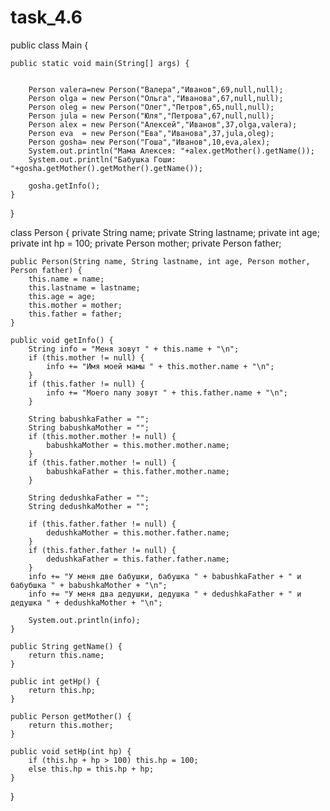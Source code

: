 # task_4.6


public class Main {

    public static void main(String[] args) {


        Person valera=new Person("Валера","Иванов",69,null,null);
        Person olga = new Person("Ольга","Иванова",67,null,null);
        Person oleg = new Person("Олег","Петров",65,null,null);
        Person jula = new Person("Юля","Петрова",67,null,null);
        Person alex = new Person("Алексей","Иванов",37,olga,valera);
        Person eva  = new Person("Ева","Иванова",37,jula,oleg);
        Person gosha= new Person("Гоша","Иванов",10,eva,alex);
        System.out.println("Мама Алексея: "+alex.getMother().getName());
        System.out.println("Бабушка Гоши: "+gosha.getMother().getMother().getName());

        gosha.getInfo();
    }
}

class Person {
    private String name;
    private String lastname;
    private int age;
    private int hp = 100;
    private Person mother;
    private Person father;

    public Person(String name, String lastname, int age, Person mother, Person father) {
        this.name = name;
        this.lastname = lastname;
        this.age = age;
        this.mother = mother;
        this.father = father;
    }

    public void getInfo() {
        String info = "Меня зовут " + this.name + "\n";
        if (this.mother != null) {
            info += "Имя моей мамы " + this.mother.name + "\n";
        }
        if (this.father != null) {
            info += "Моего папу зовут " + this.father.name + "\n";
        }

        String babushkaFather = "";
        String babushkaMother = "";
        if (this.mother.mother != null) {
            babushkaMother = this.mother.mother.name;
        }
        if (this.father.mother != null) {
            babushkaFather = this.father.mother.name;
        }

        String dedushkaFather = "";
        String dedushkaMother = "";

        if (this.father.father != null) {
            dedushkaMother = this.mother.father.name;
        }
        if (this.father.father != null) {
            dedushkaFather = this.father.father.name;
        }
        info += "У меня две бабушки, бабушка " + babushkaFather + " и бабубшка " + babushkaMother + "\n";
        info += "У меня два дедушки, дедушка " + dedushkaFather + " и дедушка " + dedushkaMother + "\n";

        System.out.println(info);
    }

    public String getName() {
        return this.name;
    }

    public int getHp() {
        return this.hp;
    }

    public Person getMother() {
        return this.mother;
    }

    public void setHp(int hp) {
        if (this.hp + hp > 100) this.hp = 100;
        else this.hp = this.hp + hp;
    }
}

